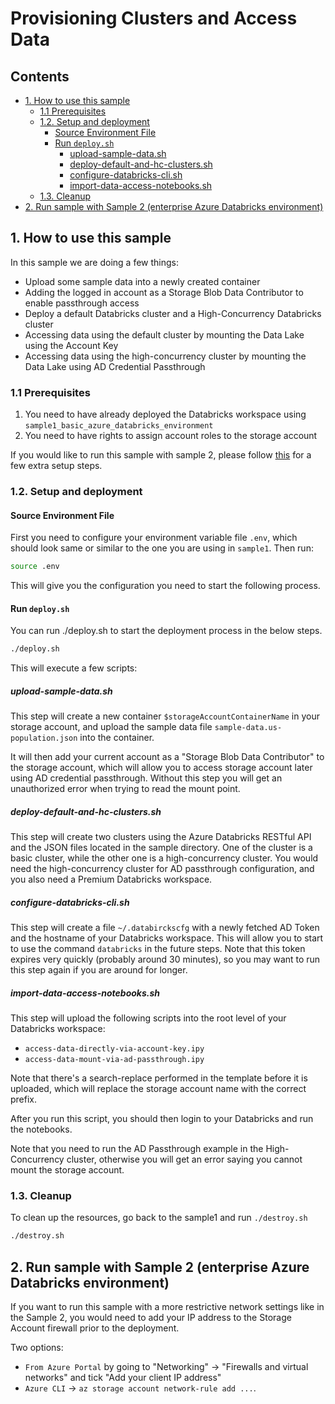 # Provisioning Clusters and Access Data <!-- omit in toc -->

## Contents <!-- omit in toc -->

- [1. How to use this sample](#1-how-to-use-this-sample)
  - [1.1 Prerequisites](#11-prerequisites)
  - [1.2. Setup and deployment](#12-setup-and-deployment)
    - [Source Environment File](#source-environment-file)
    - [Run `deploy.sh`](#run-deploysh)
      - [upload-sample-data.sh](#upload-sample-datash)
      - [deploy-default-and-hc-clusters.sh](#deploy-default-and-hc-clusterssh)
      - [configure-databricks-cli.sh](#configure-databricks-clish)
      - [import-data-access-notebooks.sh](#import-data-access-notebookssh)
  - [1.3. Cleanup](#13-cleanup)
- [2. Run sample with Sample 2 (enterprise Azure Databricks environment)](#2-run-sample-with-sample-2-enterprise-azure-databricks-environment)

## 1. How to use this sample

In this sample we are doing a few things:

- Upload some sample data into a newly created container
- Adding the logged in account as a Storage Blob Data Contributor to enable passthrough access
- Deploy a default Databricks cluster and a High-Concurrency Databricks cluster
- Accessing data using the default cluster by mounting the Data Lake using the Account Key
- Accessing data using the high-concurrency cluster by mounting the Data Lake using AD Credential Passthrough

### 1.1 Prerequisites

1. You need to have already deployed the Databricks workspace using `sample1_basic_azure_databricks_environment`
2. You need to have rights to assign account roles to the storage account

If you would like to run this sample with sample 2, please follow
[this](#2-run-sample-with-sample-2-enterprise-azure-databricks-environment)
for a few extra setup steps.

### 1.2. Setup and deployment

#### Source Environment File

First you need to configure your environment variable file `.env`, which should look same
or similar to the one you are using in `sample1`. Then run:

```bash
source .env
```

This will give you the configuration you need to start the following process.

#### Run `deploy.sh`

You can run ./deploy.sh to start the deployment process in the below steps.

```bash
./deploy.sh
```

This will execute a few scripts:

##### upload-sample-data.sh

This step will create a new container `$storageAccountContainerName` in your storage account,
and upload the sample data file `sample-data.us-population.json` into the container.

It will then add your current account as a "Storage Blob Data Contributor" to the storage
account, which will allow you to access storage account later using AD credential passthrough.
Without this step you will get an unauthorized error when trying to read the mount point.

##### deploy-default-and-hc-clusters.sh

This step will create two clusters using the Azure Databricks RESTful API and the JSON files
located in the sample directory. One of the cluster is a basic cluster, while the other one
is a high-concurrency cluster. You would need the high-concurrency cluster for AD passthrough
configuration, and you also need a Premium Databricks workspace.

##### configure-databricks-cli.sh

This step will create a file `~/.databirckscfg` with a newly fetched AD Token and the hostname
of your Databricks workspace. This will allow you to start to use the command `databricks` in the
future steps. Note that this token expires very quickly (probably around 30 minutes), so you
may want to run this step again if you are around for longer.

##### import-data-access-notebooks.sh

This step will upload the following scripts into the root level of your Databricks workspace:

- `access-data-directly-via-account-key.ipy`
- `access-data-mount-via-ad-passthrough.ipy`

Note that there's a search-replace performed in the template before it is uploaded, which will
replace the storage account name with the correct prefix.

After you run this script, you should then login to your Databricks and run the notebooks.

Note that you need to run the AD Passthrough example in the High-Concurrency cluster, otherwise
you will get an error saying you cannot mount the storage account.

### 1.3. Cleanup

To clean up the resources, go back to the sample1 and run `./destroy.sh`

```bash
./destroy.sh
```

## 2. Run sample with Sample 2 (enterprise Azure Databricks environment)

If you want to run this sample with a more restrictive network settings like in the Sample 2,
you would need to add your IP address to the Storage Account firewall prior to the deployment.

Two options:

- `From Azure Portal` by going to "Networking" -> "Firewalls and virtual networks" and tick "Add your client IP address"
- `Azure CLI` -> `az storage account network-rule add ...`.
